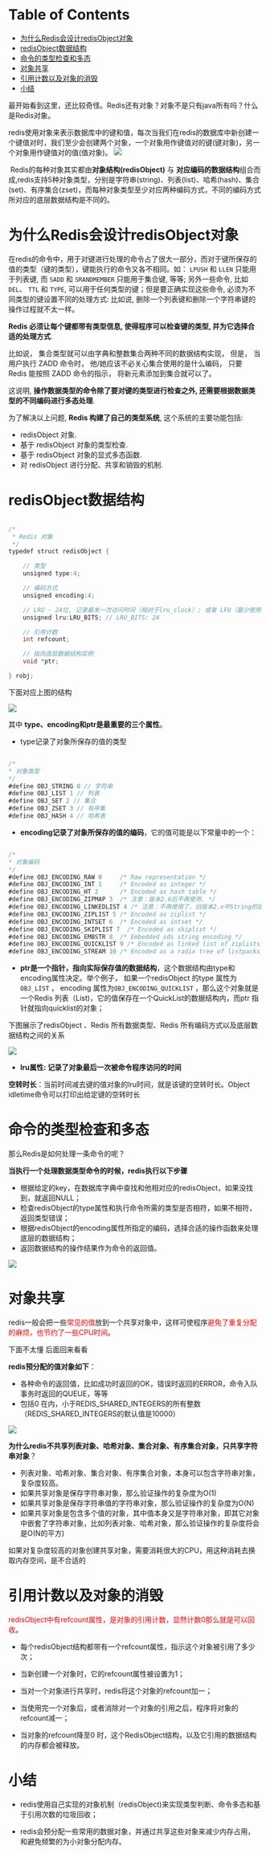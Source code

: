 # Table of Contents

* [为什么Redis会设计redisObject对象](#为什么redis会设计redisobject对象)
* [redisObject数据结构](#redisobject数据结构)
* [命令的类型检查和多态](#命令的类型检查和多态)
* [对象共享](#对象共享)
* [引用计数以及对象的消毁](#引用计数以及对象的消毁)
* [小结](#小结)






​	最开始看到这里，还比较奇怪。Redis还有对象？对象不是只有java所有吗？什么是Redis对象。

​	redis使用对象来表示数据库中的键和值，每次当我们在redis的数据库中新创建一个键值对时，我们至少会创建两个对象，一个对象用作键值对的键(键对象)，另一个对象用作键值对的值(值对象)。
![](.images/079d3fc2325b2e279146cb7358ba1240f88679fb.png)

​	Redis的每种对象其实都由**对象结构(redisObject)** 与 **对应编码的数据结构**组合而成,redis支持5种对象类型，分别是字符串(string)、列表(list)、哈希(hash)、集合(set)、有序集合(zset)，而每种对象类型至少对应两种编码方式，不同的编码方式所对应的底层数据结构是不同的。





# 为什么Redis会设计redisObject对象



在redis的命令中，用于对键进行处理的命令占了很大一部分，而对于键所保存的值的类型（键的类型），键能执行的命令又各不相同。如： `LPUSH` 和 `LLEN` 只能用于列表键, 而 `SADD` 和 `SRANDMEMBER` 只能用于集合键, 等等; 另外一些命令, 比如 `DEL`、 `TTL` 和 `TYPE`, 可以用于任何类型的键；但是要正确实现这些命令, 必须为不同类型的键设置不同的处理方式: 比如说, 删除一个列表键和删除一个字符串键的操作过程就不太一样。

**Redis 必须让每个键都带有类型信息, 使得程序可以检查键的类型, 并为它选择合适的处理方式**.



比如说， 集合类型就可以由字典和整数集合两种不同的数据结构实现， 但是， 当用户执行 ZADD 命令时， 他/她应该不必关心集合使用的是什么编码， 只要 Redis 能按照 ZADD 命令的指示， 将新元素添加到集合就可以了。

这说明, **操作数据类型的命令除了要对键的类型进行检查之外, 还需要根据数据类型的不同编码进行多态处理**.



为了解决以上问题, **Redis 构建了自己的类型系统**, 这个系统的主要功能包括:

- redisObject 对象.
- 基于 redisObject 对象的类型检查.
- 基于 redisObject 对象的显式多态函数.
- 对 redisObject 进行分配、共享和销毁的机制.



# redisObject数据结构

```java

/*
 * Redis 对象
 */
typedef struct redisObject {

    // 类型
    unsigned type:4;

    // 编码方式
    unsigned encoding:4;

    // LRU - 24位, 记录最末一次访问时间（相对于lru_clock）; 或者 LFU（最少使用的数据：8位频率，16位访问时间）
    unsigned lru:LRU_BITS; // LRU_BITS: 24

    // 引用计数
    int refcount;

    // 指向底层数据结构实例
    void *ptr;

} robj;
```

下面对应上图的结构



![](.images/db-redis-object-1.png)

其中  **type、encoding和ptr是最重要的三个属性**。

+ type记录了对象所保存的值的类型

```java

/*
* 对象类型
*/
#define OBJ_STRING 0 // 字符串
#define OBJ_LIST 1 // 列表
#define OBJ_SET 2 // 集合
#define OBJ_ZSET 3 // 有序集
#define OBJ_HASH 4 // 哈希表
```

- **encoding记录了对象所保存的值的编码**，它的值可能是以下常量中的一个：

```java

/*
* 对象编码
*/
#define OBJ_ENCODING_RAW 0     /* Raw representation */
#define OBJ_ENCODING_INT 1     /* Encoded as integer */
#define OBJ_ENCODING_HT 2      /* Encoded as hash table */
#define OBJ_ENCODING_ZIPMAP 3  /* 注意：版本2.6后不再使用. */
#define OBJ_ENCODING_LINKEDLIST 4 /* 注意：不再使用了，旧版本2.x中String的底层之一. */
#define OBJ_ENCODING_ZIPLIST 5 /* Encoded as ziplist */
#define OBJ_ENCODING_INTSET 6  /* Encoded as intset */
#define OBJ_ENCODING_SKIPLIST 7  /* Encoded as skiplist */
#define OBJ_ENCODING_EMBSTR 8  /* Embedded sds string encoding */
#define OBJ_ENCODING_QUICKLIST 9 /* Encoded as linked list of ziplists */
#define OBJ_ENCODING_STREAM 10 /* Encoded as a radix tree of listpacks */
```

+ **ptr是一个指针，指向实际保存值的数据结构**，这个数据结构由type和encoding属性决定。举个例子， 如果一个redisObject 的type 属性为`OBJ_LIST` ， encoding 属性为`OBJ_ENCODING_QUICKLIST` ，那么这个对象就是一个Redis 列表（List)，它的值保存在一个QuickList的数据结构内，而ptr 指针就指向quicklist的对象；


下图展示了redisObject 、Redis 所有数据类型、Redis 所有编码方式以及底层数据结构之间的关系

![](.images/db-redis-object-2-2.png)

- **lru属性: 记录了对象最后一次被命令程序访问的时间**



**空转时长**：当前时间减去键的值对象的lru时间，就是该键的空转时长。Object idletime命令可以打印出给定键的空转时长

# 命令的类型检查和多态



那么Redis是如何处理一条命令的呢？



**当执行一个处理数据类型命令的时候，redis执行以下步骤**

- 根据给定的key，在数据库字典中查找和他相对应的redisObject，如果没找到，就返回NULL；
- 检查redisObject的type属性和执行命令所需的类型是否相符，如果不相符，返回类型错误；
- 根据redisObject的encoding属性所指定的编码，选择合适的操作函数来处理底层的数据结构；
- 返回数据结构的操作结果作为命令的返回值。




![](.images/db-redis-object-3.png)


# 对象共享

redis一般会把一些<font color=red>常见的值</font>放到一个共享对象中，这样可使程序<font color=red>避免了重复分配的麻烦，也节约了一些CPU时间</font>。



下面不太懂 后面回来看看

**redis预分配的值对象如下**：

- 各种命令的返回值，比如成功时返回的OK，错误时返回的ERROR，命令入队事务时返回的QUEUE，等等
- 包括0 在内，小于REDIS_SHARED_INTEGERS的所有整数（REDIS_SHARED_INTEGERS的默认值是10000）

![](.images/db-redis-object-4.png)





**为什么redis不共享列表对象、哈希对象、集合对象、有序集合对象，只共享字符串对象**？

- 列表对象、哈希对象、集合对象、有序集合对象，本身可以包含字符串对象，复杂度较高。
- 如果共享对象是保存字符串对象，那么验证操作的复杂度为O(1)
- 如果共享对象是保存字符串值的字符串对象，那么验证操作的复杂度为O(N)
- 如果共享对象是包含多个值的对象，其中值本身又是字符串对象，即其它对象中嵌套了字符串对象，比如列表对象、哈希对象，那么验证操作的复杂度将会是O(N的平方)

如果对复杂度较高的对象创建共享对象，需要消耗很大的CPU，用这种消耗去换取内存空间，是不合适的


# 引用计数以及对象的消毁

<font color=red>redisObject中有refcount属性，是对象的引用计数，显然计数0那么就是可以回收</font>。



+ 每个redisObject结构都带有一个refcount属性，指示这个对象被引用了多少次；

+ 当新创建一个对象时，它的refcount属性被设置为1；

+ 当对一个对象进行共享时，redis将这个对象的refcount加一；

+ 当使用完一个对象后，或者消除对一个对象的引用之后，程序将对象的refcount减一；

+ 当对象的refcount降至0 时，这个RedisObject结构，以及它引用的数据结构的内存都会被释放。


# 小结



+ redis使用自己实现的对象机制（redisObject)来实现类型判断、命令多态和基于引用次数的垃圾回收；

+ redis会预分配一些常用的数据对象，并通过共享这些对象来减少内存占用，和避免频繁的为小对象分配内存。
